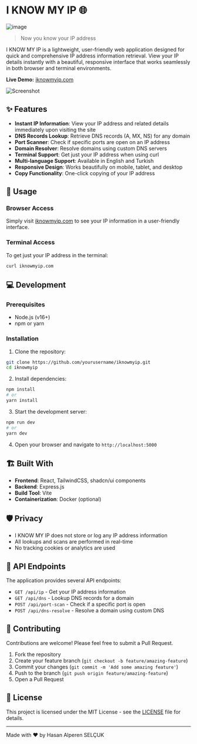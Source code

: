 # I KNOW MY IP 🌐

![image](https://github.com/user-attachments/assets/7dc71af7-d8a0-4fb4-8416-fd5a087a723c)



> Now you know your IP address

I KNOW MY IP is a lightweight, user-friendly web application designed for quick and comprehensive IP address information retrieval. View your IP details instantly with a beautiful, responsive interface that works seamlessly in both browser and terminal environments.

**Live Demo:** [iknowmyip.com](https://iknowmyip.com)

![Screenshot](screenshot.png)

## ✨ Features

- **Instant IP Information**: View your IP address and related details immediately upon visiting the site
- **DNS Records Lookup**: Retrieve DNS records (A, MX, NS) for any domain
- **Port Scanner**: Check if specific ports are open on an IP address
- **Domain Resolver**: Resolve domains using custom DNS servers
- **Terminal Support**: Get just your IP address when using curl
- **Multi-language Support**: Available in English and Turkish
- **Responsive Design**: Works beautifully on mobile, tablet, and desktop
- **Copy Functionality**: One-click copying of your IP address

## 🚀 Usage

### Browser Access
Simply visit [iknowmyip.com](https://iknowmyip.com) to see your IP information in a user-friendly interface.

### Terminal Access
To get just your IP address in the terminal:

```bash
curl iknowmyip.com
```

## 💻 Development

### Prerequisites
- Node.js (v16+)
- npm or yarn

### Installation

1. Clone the repository:
```bash
git clone https://github.com/yourusername/iknowmyip.git
cd iknowmyip
```

2. Install dependencies:
```bash
npm install
# or
yarn install
```

3. Start the development server:
```bash
npm run dev
# or
yarn dev
```

4. Open your browser and navigate to `http://localhost:5000`

## 🏗️ Built With

- **Frontend**: React, TailwindCSS, shadcn/ui components
- **Backend**: Express.js
- **Build Tool**: Vite
- **Containerization**: Docker (optional)

## 🛡️ Privacy

- I KNOW MY IP does not store or log any IP address information
- All lookups and scans are performed in real-time
- No tracking cookies or analytics are used

## 🔧 API Endpoints

The application provides several API endpoints:

- `GET /api/ip` - Get your IP address information
- `GET /api/dns` - Lookup DNS records for a domain
- `POST /api/port-scan` - Check if a specific port is open
- `POST /api/dns-resolve` - Resolve a domain using custom DNS

## 🤝 Contributing

Contributions are welcome! Please feel free to submit a Pull Request.

1. Fork the repository
2. Create your feature branch (`git checkout -b feature/amazing-feature`)
3. Commit your changes (`git commit -m 'Add some amazing feature'`)
4. Push to the branch (`git push origin feature/amazing-feature`)
5. Open a Pull Request

## 📄 License

This project is licensed under the MIT License - see the [LICENSE](LICENSE) file for details.



---

Made with ❤️ by Hasan Alperen SELÇUK
